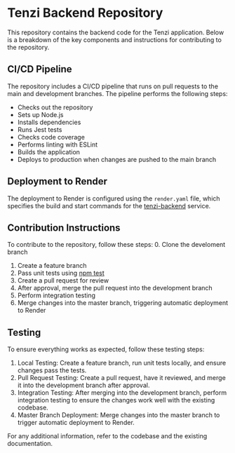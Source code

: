# Tenzi Backend Repository

This repository contains the backend code for the Tenzi application. Below is a breakdown of the key components and instructions for contributing to the repository.

## CI/CD Pipeline
The repository includes a CI/CD pipeline that runs on pull requests to the main and development branches. The pipeline performs the following steps:
- Checks out the repository
- Sets up Node.js
- Installs dependencies
- Runs Jest tests
- Checks code coverage
- Performs linting with ESLint
- Builds the application
- Deploys to production when changes are pushed to the main branch

## Deployment to Render
The deployment to Render is configured using the `render.yaml` file, which specifies the build and start commands for the [tenzi-backend](file:///home/mayhem/Documents/Tenzi_Finance/tenzi_backend/.github/workflows/ci-cd.yml#44%2C11-44%2C11) service.

## Contribution Instructions
To contribute to the repository, follow these steps:
0. Clone the develoment branch
1. Create a feature branch
2. Pass unit tests using [npm test](file:///home/mayhem/Documents/Tenzi_Finance/tenzi_backend/.github/workflows/ci-cd.yml#28%2C14-28%2C14)
3. Create a pull request for review
4. After approval, merge the pull request into the development branch
5. Perform integration testing
6. Merge changes into the master branch, triggering automatic deployment to Render

## Testing
To ensure everything works as expected, follow these testing steps:
1. Local Testing: Create a feature branch, run unit tests locally, and ensure changes pass the tests.
2. Pull Request Testing: Create a pull request, have it reviewed, and merge it into the development branch after approval.
3. Integration Testing: After merging into the development branch, perform integration testing to ensure the changes work well with the existing codebase.
4. Master Branch Deployment: Merge changes into the master branch to trigger automatic deployment to Render.

For any additional information, refer to the codebase and the existing documentation.